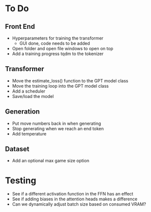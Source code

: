 # To Do

## Front End
* Hyperparameters for training the transformer
    * GUI done, code needs to be added
* Open folder and open file windows to open on top
* Add a training progress tqdm to the tokenizer

## Transformer
* Move the estimate_loss() function to the GPT model class
* Move the training loop into the GPT model class
* Add a scheduler
* Save/load the model

## Generation
* Put move numbers back in when generating
* Stop generating when we reach an end token
* Add temperature

## Dataset
* Add an optional max game size option

# Testing
* See if a different activation function in the FFN has an effect
* See if adding biases in the attention heads makes a difference
* Can we dynamically adjust batch size based on consumed VRAM?
